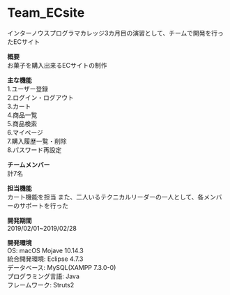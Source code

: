 # Team_ECsite
インターノウスプログラマカレッジ3カ月目の演習として、チームで開発を行ったECサイト  

**概要**  
お菓子を購入出来るECサイトの制作

**主な機能**  
1.ユーザー登録  
2.ログイン・ログアウト  
3.カート  
4.商品一覧  
5.商品検索  
6.マイページ  
7.購入履歴一覧・削除  
8.パスワード再設定  

**チームメンバー**  
計7名

**担当機能**  
カート機能を担当
また、二人いるテクニカルリーダーの一人として、各メンバーのサポートを行った

**開発期間**  
2019/02/01~2019/02/28

**開発環境**    
OS: macOS Mojave 10.14.3  
統合開発環境: Eclipse 4.7.3  
データベース: MySQL(XAMPP 7.3.0-0)  
プログラミング言語: Java  
フレームワーク: Struts2  
